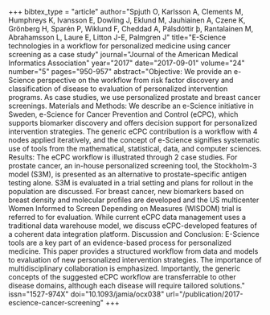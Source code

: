 +++
bibtex_type = "article"
author="Spjuth O, Karlsson A, Clements M, Humphreys K, Ivansson E, Dowling J, Eklund M, Jauhiainen A, Czene K, Grönberg H, Sparén P, Wiklund F, Cheddad A, Pálsdóttir þ, Rantalainen M, Abrahamsson L, Laure E, Litton J-E, Palmgren J"
title="E-Science technologies in a workflow for personalized medicine using cancer screening as a case study"
journal="Journal of the American Medical Informatics Association"
year="2017"
date="2017-09-01"
volume="24"
number="5"
pages="950-957"
abstract="Objective: We provide an e-Science perspective on the workflow from risk factor discovery and classification of disease to evaluation of personalized intervention programs. As case studies, we use personalized prostate and breast cancer screenings. Materials and Methods: We describe an e-Science initiative in Sweden, e-Science for Cancer Prevention and Control (eCPC), which supports biomarker discovery and offers decision support for personalized intervention strategies. The generic eCPC contribution is a workflow with 4 nodes applied iteratively, and the concept of e-Science signifies systematic use of tools from the mathematical, statistical, data, and computer sciences. Results: The eCPC workflow is illustrated through 2 case studies. For prostate cancer, an in-house personalized screening tool, the Stockholm-3 model (S3M), is presented as an alternative to prostate-specific antigen testing alone. S3M is evaluated in a trial setting and plans for rollout in the population are discussed. For breast cancer, new biomarkers based on breast density and molecular profiles are developed and the US multicenter Women Informed to Screen Depending on Measures (WISDOM) trial is referred to for evaluation. While current eCPC data management uses a traditional data warehouse model, we discuss eCPC-developed features of a coherent data integration platform. Discussion and Conclusion: E-Science tools are a key part of an evidence-based process for personalized medicine. This paper provides a structured workflow from data and models to evaluation of new personalized intervention strategies. The importance of multidisciplinary collaboration is emphasized. Importantly, the generic concepts of the suggested eCPC workflow are transferrable to other disease domains, although each disease will require tailored solutions."
issn="1527-974X"
doi="10.1093/jamia/ocx038"
url="/publication/2017-escience-cancer-screening"
+++
